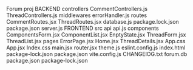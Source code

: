 Forum proj
  BACKEND
    controllers
      CommentControllers.js
      ThreadControllers.js
    middlewares
      errorHandler.js
    routes
      CommentRoutes.jsx
      ThreadRoutes.jsx
  database.js
  package.lock.json
  package.json
  server.js
  FRONTEND
    src
      api
        api.js
      components
        ComponentsForm.jsx
        ComponentList.jsx
        EnptyState.jsx
        ThreadForm.jsx
        ThreadList.jsx
      pages
        ErrorPage.jsx
        Home.jsx
        ThreadDetails.jsx
      App.css
      App.jsx
      Index.css
      main.jsx
      router.jsx
      theme.js
      eslint.config.js
      index.html
      package-lock.json
      package.json
      vite.config.js
   CHANGElOG.txt
   forum.db
   package.json
   package-lock.json
      
          
    
  
